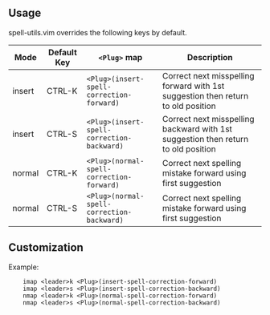 Usage
-----
spell-utils.vim overrides the following keys by default.

| Mode   | Default Key | `<Plug>` map                               | Description                                                                       |
| ----   | ----------- | ------------------------------------------ | ------------------------------------------------                                  |
| insert | CTRL-K      | `<Plug>(insert-spell-correction-forward) ` | Correct next misspelling forward with 1st suggestion then return to old position  |
| insert | CTRL-S      | `<Plug>(insert-spell-correction-backward)` | Correct next misspelling backward with 1st suggestion then return to old position |
| normal | CTRL-K      | `<Plug>(normal-spell-correction-forward)`  | Correct next spelling mistake forward using first suggestion                      |
| normal | CTRL-S      | `<Plug>(normal-spell-correction-backward)` | Correct next spelling mistake forward using first suggestion                      |

Customization
-------------
Example:
```vim
    imap <leader>k <Plug>(insert-spell-correction-forward)
    imap <leader>s <Plug>(insert-spell-correction-backward)
    nmap <leader>k <Plug>(normal-spell-correction-forward)
    nmap <leader>s <Plug>(normal-spell-correction-backward)
```
